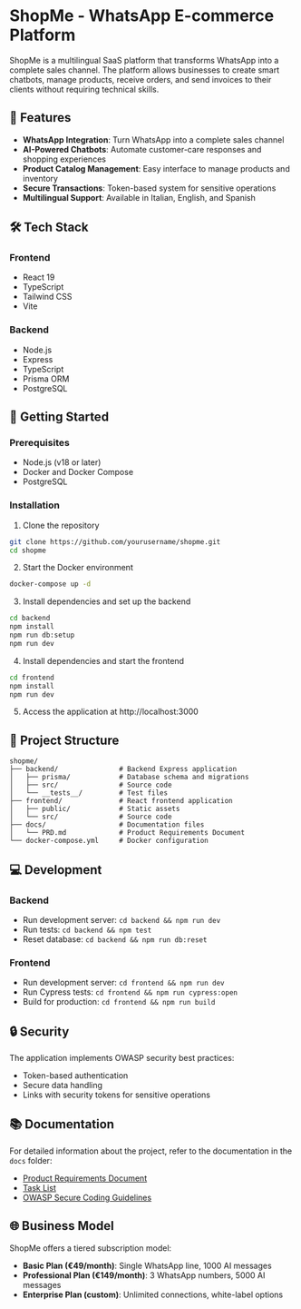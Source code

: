 # ShopMe - WhatsApp E-commerce Platform

ShopMe is a multilingual SaaS platform that transforms WhatsApp into a complete sales channel. The platform allows businesses to create smart chatbots, manage products, receive orders, and send invoices to their clients without requiring technical skills.

## 🌟 Features

- **WhatsApp Integration**: Turn WhatsApp into a complete sales channel
- **AI-Powered Chatbots**: Automate customer-care responses and shopping experiences
- **Product Catalog Management**: Easy interface to manage products and inventory
- **Secure Transactions**: Token-based system for sensitive operations
- **Multilingual Support**: Available in Italian, English, and Spanish

## 🛠️ Tech Stack

### Frontend
- React 19
- TypeScript
- Tailwind CSS
- Vite

### Backend
- Node.js
- Express
- TypeScript
- Prisma ORM
- PostgreSQL

## 🚀 Getting Started

### Prerequisites
- Node.js (v18 or later)
- Docker and Docker Compose
- PostgreSQL

### Installation

1. Clone the repository
```bash
git clone https://github.com/yourusername/shopme.git
cd shopme
```

2. Start the Docker environment
```bash
docker-compose up -d
```

3. Install dependencies and set up the backend
```bash
cd backend
npm install
npm run db:setup
npm run dev
```

4. Install dependencies and start the frontend
```bash
cd frontend
npm install
npm run dev
```

5. Access the application at http://localhost:3000

## 📝 Project Structure

```
shopme/
├── backend/               # Backend Express application
│   ├── prisma/            # Database schema and migrations
│   ├── src/               # Source code
│   └── __tests__/         # Test files
├── frontend/              # React frontend application
│   ├── public/            # Static assets
│   └── src/               # Source code
├── docs/                  # Documentation files
│   └── PRD.md             # Product Requirements Document
└── docker-compose.yml     # Docker configuration
```

## 💻 Development

### Backend
- Run development server: `cd backend && npm run dev`
- Run tests: `cd backend && npm test`
- Reset database: `cd backend && npm run db:reset`

### Frontend
- Run development server: `cd frontend && npm run dev`
- Run Cypress tests: `cd frontend && npm run cypress:open`
- Build for production: `cd frontend && npm run build`

## 🔒 Security

The application implements OWASP security best practices:
- Token-based authentication
- Secure data handling
- Links with security tokens for sensitive operations

## 📚 Documentation

For detailed information about the project, refer to the documentation in the `docs` folder:
- [Product Requirements Document](docs/PRD.md)
- [Task List](docs/task-list.md)
- [OWASP Secure Coding Guidelines](docs/owasp-secure-coding.md)

## 🌐 Business Model

ShopMe offers a tiered subscription model:
- **Basic Plan (€49/month)**: Single WhatsApp line, 1000 AI messages
- **Professional Plan (€149/month)**: 3 WhatsApp numbers, 5000 AI messages
- **Enterprise Plan (custom)**: Unlimited connections, white-label options
